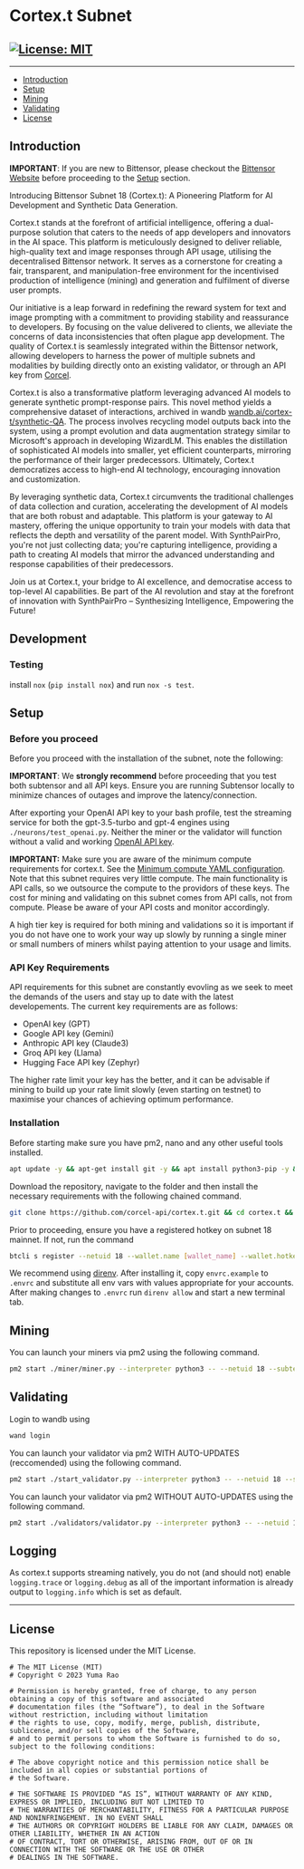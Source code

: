 <div align="left">

# **Cortex.t Subnet** <!-- omit in toc -->
[![License: MIT](https://img.shields.io/badge/License-MIT-yellow.svg)](https://opensource.org/licenses/MIT)
---

---
- [Introduction](#introduction)
- [Setup](#setup)
- [Mining](#mining)
- [Validating](#validating)
- [License](#license)


## Introduction

**IMPORTANT**: If you are new to Bittensor, please checkout the [Bittensor Website](https://bittensor.com/) before proceeding to the [Setup](#setup) section.

Introducing Bittensor Subnet 18 (Cortex.t): A Pioneering Platform for AI Development and Synthetic Data Generation.

Cortex.t stands at the forefront of artificial intelligence, offering a dual-purpose solution that caters to the needs of app developers and innovators in the AI space. This platform is meticulously designed to deliver reliable, high-quality text and image responses through API usage, utilising the decentralised Bittensor network. It serves as a cornerstone for creating a fair, transparent, and manipulation-free environment for the incentivised production of intelligence (mining) and generation and fulfilment of diverse user prompts.

Our initiative is a leap forward in redefining the reward system for text and image prompting with a commitment to providing stability and reassurance to developers. By focusing on the value delivered to clients, we alleviate the concerns of data inconsistencies that often plague app development. The quality of Cortex.t is seamlessly integrated within the Bittensor network, allowing developers to harness the power of multiple subnets and modalities by building directly onto an existing validator, or through an API key from [Corcel](https://corcel.io).

Cortex.t is also a transformative platform leveraging advanced AI models to generate synthetic prompt-response pairs. This novel method yields a comprehensive dataset of interactions, archived in wandb [wandb.ai/cortex-t/synthetic-QA](https://wandb.ai/cortex-t/synthetic-QA). The process involves recycling model outputs back into the system, using a prompt evolution and data augmentation strategy similar to Microsoft's approach in developing WizardLM. This enables the distillation of sophisticated AI models into smaller, yet efficient counterparts, mirroring the performance of their larger predecessors. Ultimately, Cortex.t democratizes access to high-end AI technology, encouraging innovation and customization.

By leveraging synthetic data, Cortex.t circumvents the traditional challenges of data collection and curation, accelerating the development of AI models that are both robust and adaptable. This platform is your gateway to AI mastery, offering the unique opportunity to train your models with data that reflects the depth and versatility of the parent model. With SynthPairPro, you're not just collecting data; you're capturing intelligence, providing a path to creating AI models that mirror the advanced understanding and response capabilities of their predecessors.

Join us at Cortex.t, your bridge to AI excellence, and democratise access to top-level AI capabilities. Be part of the AI revolution and stay at the forefront of innovation with SynthPairPro – Synthesizing Intelligence, Empowering the Future!


## Development

### Testing

install `nox` (`pip install nox`) and run `nox -s test`.

## Setup

### Before you proceed
Before you proceed with the installation of the subnet, note the following:

**IMPORTANT**: We **strongly recommend** before proceeding that you test both subtensor and all API keys. Ensure you are running Subtensor locally to minimize chances of outages and improve the latency/connection.

After exporting your OpenAI API key to your bash profile, test the streaming service for both the gpt-3.5-turbo and gpt-4 engines using ```./neurons/test_openai.py```. Neither the miner or the validator will function without a valid and working [OpenAI API key](https://platform.openai.com/).

**IMPORTANT:** Make sure you are aware of the minimum compute requirements for cortex.t. See the [Minimum compute YAML configuration](./min_compute.yml).
Note that this subnet requires very little compute. The main functionality is API calls, so we outsource the compute to the providors of these keys. The cost for mining and validating on this subnet comes from API calls, not from compute. Please be aware of your API costs and monitor accordingly.

A high tier key is required for both mining and validations so it is important if you do not have one to work your way up slowly by running a single miner or small numbers of miners whilst paying attention to your usage and limits.

### API Key Requirements

API requirements for this subnet are constantly evovling as we seek to meet the demands of the users and stay up to date with the latest developements. The current key requirements are as follows:

- OpenAI key (GPT)
- Google API key (Gemini)
- Anthropic API key (Claude3)
- Groq API key (Llama)
- Hugging Face API key (Zephyr)

The higher rate limit your key has the better, and it can be advisable if mining to build up your rate limit slowly (even starting on testnet) to maximise your chances of achieving optimum performance.

### Installation

Before starting make sure you have pm2, nano and any other useful tools installed.

```bash
apt update -y && apt-get install git -y && apt install python3-pip -y && apt install npm -y && npm install pm2@latest -g  && apt install nano
```

Download the repository, navigate to the folder and then install the necessary requirements with the following chained command.

```bash
git clone https://github.com/corcel-api/cortex.t.git && cd cortex.t && pip install -e .
```

Prior to proceeding, ensure you have a registered hotkey on subnet 18 mainnet. If not, run the command
```bash
btcli s register --netuid 18 --wallet.name [wallet_name] --wallet.hotkey [wallet.hotkey]
```

We recommend using [direnv](https://direnv.net). After installing it, copy `envrc.example` to `.envrc` and substitute
all env vars with values appropriate for your accounts. After making changes to `.envrc` run `direnv allow` and start a
new terminal tab.

## Mining

You can launch your miners via pm2 using the following command.

```bash
pm2 start ./miner/miner.py --interpreter python3 -- --netuid 18 --subtensor.network <LOCAL/FINNEY/TEST> --wallet.name <WALLET NAME> --wallet.hotkey <HOTKEY NAME> --axon.port <PORT>
```


## Validating

Login to wandb using

```bash
wand login
```

You can launch your validator via pm2 WITH AUTO-UPDATES (reccomended) using the following command.

```bash
pm2 start ./start_validator.py --interpreter python3 -- --netuid 18 --subtensor.network <LOCAL/FINNEY/TEST> --wallet.name <WALLET NAME> --wallet.hotkey <HOTKEY NAME>
```

You can launch your validator via pm2 WITHOUT AUTO-UPDATES using the following command.

```bash
pm2 start ./validators/validator.py --interpreter python3 -- --netuid 18 --subtensor.network <LOCAL/FINNEY/TEST> --wallet.name <WALLET NAME> --wallet.hotkey <HOTKEY NAME>
```

## Logging

As cortex.t supports streaming natively, you do not (and should not) enable `logging.trace` or `logging.debug` as all of the important information is already output to `logging.info` which is set as default.

---

## License
This repository is licensed under the MIT License.
```text
# The MIT License (MIT)
# Copyright © 2023 Yuma Rao

# Permission is hereby granted, free of charge, to any person obtaining a copy of this software and associated
# documentation files (the “Software”), to deal in the Software without restriction, including without limitation
# the rights to use, copy, modify, merge, publish, distribute, sublicense, and/or sell copies of the Software,
# and to permit persons to whom the Software is furnished to do so, subject to the following conditions:

# The above copyright notice and this permission notice shall be included in all copies or substantial portions of
# the Software.

# THE SOFTWARE IS PROVIDED “AS IS”, WITHOUT WARRANTY OF ANY KIND, EXPRESS OR IMPLIED, INCLUDING BUT NOT LIMITED TO
# THE WARRANTIES OF MERCHANTABILITY, FITNESS FOR A PARTICULAR PURPOSE AND NONINFRINGEMENT. IN NO EVENT SHALL
# THE AUTHORS OR COPYRIGHT HOLDERS BE LIABLE FOR ANY CLAIM, DAMAGES OR OTHER LIABILITY, WHETHER IN AN ACTION
# OF CONTRACT, TORT OR OTHERWISE, ARISING FROM, OUT OF OR IN CONNECTION WITH THE SOFTWARE OR THE USE OR OTHER
# DEALINGS IN THE SOFTWARE.
```
